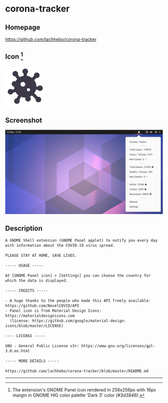 # corona-tracker

## Homepage

https://github.com/lachhebo/corona-tracker

## Icon [^1]

<img src="./resources/extensions.gnome.org.png" alt="Screenshot" style="zoom:50%;" />

## Screenshot

![screenshot](./resources/screenshot.png)

## Description

```
A GNOME Shell extension (GNOME Panel applet) to notify you every day with information about the COVID-19 virus spread.

PLEASE STAY AT HOME, SAVE LIVES.

----- USAGE -----

At [GNOME Panel icon] > [Settings] you can choose the country for which the data is displayed.

----- CREDITS -----

- A huge thanks to the people who made this API freely available: https://github.com/NovelCOVID/API
- Panel icon is from Material Design Icons: https://materialdesignicons.com
  (license: https://github.com/google/material-design-icons/blob/master/LICENSE)
  
---- LICENSE -----

GNU - General Public License v3+: https://www.gnu.org/licenses/gpl-3.0.en.html

----- MORE DETAILS -----

https://github.com/lachhebo/corona-tracker/blob/master/README.md
```

---
[^1]: The extension's GNOME Panel icon rendered in 256x256px with 16px margin in GNOME HIG color palette 'Dark 3' color *(#3d3846)*.